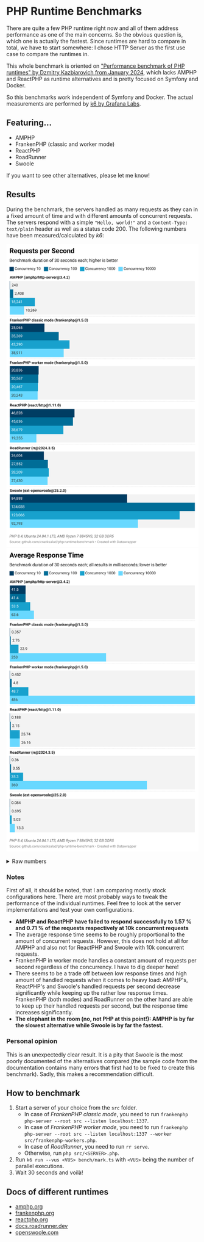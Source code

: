 # PHP Runtime Benchmarks

There are quite a few PHP runtime right now and all of them address performance as one of the main concerns. 
So the obvious question is, which one is actually the fastest. Since runtimes are hard to compare in total, we have to start somewhere: I chose HTTP Server as the first use case to compare the runtimes in.

This whole benchmark is oriented on ["Performance benchmark of PHP runtimes" by Dzmitry Kazbiarovich from January 2024](https://dev.to/dimdev/performance-benchmark-of-php-runtimes-2lmc), which lacks AMPHP and ReactPHP as runtime alternatives and is pretty focused on Symfony and Docker.

So this benchmarks work independent of Symfony and Docker. The actual measurements are performed by [k6 by Grafana Labs](https://k6.io/open-source/).

## Featuring...

- AMPHP
- FrankenPHP (classic and worker mode)
- ReactPHP
- RoadRunner
- Swoole

If you want to see other alternatives, please let me know!

## Results

During the benchmark, the servers handled as many requests as they can in a fixed amount of time and with different amounts of concurrent requests. 
The servers respond with a simple `"Hello, world!"` and a `Content-Type: text/plain` header as well as a status code 200.
The following numbers have been measured/calculated by *k6*:

![Requests per Second](./img/requests-per-second.png)
![Average Response Time](./img/average-response-time.png)

<details>
<summary>Raw numbers</summary>

|Runtime|VUS|Requests per second|Average response time (ms)|Failed Request Ratio (%)|
|-------|--:|------------------:|--------------------------|------------------------|
|AMPHP (amphp/http-server@3.4.2)|10|240|41.5|0|
|AMPHP (amphp/http-server@3.4.2)|100|2,408|41.4|0|
|AMPHP (amphp/http-server@3.4.2)|1000|18,241|53.5|0|
|AMPHP (amphp/http-server@3.4.2)|10000|10,269|63.6|1.57|
|FrankenPHP classic mode (frankenphp@1.5.0)|10|25,065|0.357|0|
|FrankenPHP classic mode (frankenphp@1.5.0)|100|35,369|2.76|0|
|FrankenPHP classic mode (frankenphp@1.5.0)|1000|43,290|22.9|0|
|FrankenPHP classic mode (frankenphp@1.5.0)|10000|38,911|253|0|
|FrankenPHP worker mode (frankenphp@1.5.0)|10|20,836|0.452|0|
|FrankenPHP worker mode (frankenphp@1.5.0)|100|20,567|4.8|0|
|FrankenPHP worker mode (frankenphp@1.5.0)|1000|20,467|48.7|0|
|FrankenPHP worker mode (frankenphp@1.5.0)|10000|20,243|486|0|
|ReactPHP (react/http@1.11.0)|10|46,828|0.188|0|
|ReactPHP (react/http@1.11.0)|100|45,636|2.15|0|
|ReactPHP (react/http@1.11.0)|1000|38,679|25.74|0|
|ReactPHP (react/http@1.11.0)|10000|19,355|26.16|0.71|
|RoadRunner (rr@2024.3.5)|10|24,604|0.36|0|
|RoadRunner (rr@2024.3.5)|100|27,552|3.55|0|
|RoadRunner (rr@2024.3.5)|1000|28,209|35.3|0|
|RoadRunner (rr@2024.3.5)|10000|27,430|360|0|
|Swoole (ext-openswoole@25.2.0)|10|84,888|0.084|0|
|Swoole (ext-openswoole@25.2.0)|100|134,038|0.695|0|
|Swoole (ext-openswoole@25.2.0)*|1000|123,066|5.03|0|
|Swoole (ext-openswoole@25.2.0)*|10000|92,793|13.3|0|

\* `nofile` (number of open files) has been increased in */etc/security/limits.conf*

</details>

### Notes

First of all, it should be noted, that I am comparing mostly stock configurations here. There are most probably ways to tweak the performance of the individual runtimes. Feel free to look at the server implementations and test your own configurations.

- **AMPHP and ReactPHP have failed to respond successfully to 1.57 % and 0.71 % of the requests respectively at 10k concurrent requests**
- The average response time seems to be roughly proportional to the amount of concurrent requests. However, this does not hold at all for AMPHP and also not for ReactPHP and Swoole with 10k concurrent requests.
- FrankenPHP in worker mode handles a constant amount of requests per second regardless of the concurrency. I have to dig deeper here!
- There seems to be a trade off between low response times and high amount of handled requests when it comes to heavy load: AMPHP's, ReactPHP's and Swoole's handled requests per second decrease significantly while keeping up the rather low response times. FrankenPHP (both modes) and RoadRunner on the other hand are able to keep up their handled requests per second, but the response time increases significantly. 
- **The elephant in the room (no, not PHP at this point!): AMPHP is by far the slowest alternative while Swoole is by far the fastest.**

### Personal opinion

This is an unexpectedly clear result. It is a pity that Swoole is the most poorly documented of the alternatives compared (the sample code from the documentation contains many errors that first had to be fixed to create this benchmark). Sadly, this makes a recommendation difficult.

## How to benchmark

1. Start a server of your choice from the `src` folder. 
    - In case of *FrankenPHP classic mode*, you need to run `frankenphp php-server --root src --listen localhost:1337`.
    - In case of *FrankenPHP worker mode*, you need to run `frankenphp php-server --root src --listen localhost:1337 --worker src/frankenphp-workers.php`.
    - In case of *RoadRunner*, you need to run `rr serve`.
    - Otherwise, run `php src/<SERVER>.php`.
2. Run `k6 run --vus <VUS> bench/mark.ts` with `<VUS>` being the number of parallel executions.
3. Wait 30 seconds and voilà!

## Docs of different runtimes

- [amphp.org](https://amphp.org/http-server)
- [frankenphp.org](https://frankenphp.dev/docs/worker/)
- [reactphp.org](https://reactphp.org/http/#server-usage)
- [docs.roadrunner.dev](https://docs.roadrunner.dev/docs/general/quick-start)
- [openswoole.com](https://openswoole.com/docs/modules/swoole-http-server-doc)
